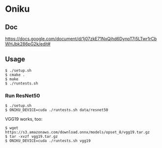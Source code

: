 # Oniku

## Doc

https://docs.google.com/document/d/1j07zkE71NxQjhd6DynpT7i5LTwr1rCbWHJbk286pG2k/edit#

## Usage

```shell-session
$ ./setup.sh
$ cmake .
$ make
$ ./runtests.sh
```

### Run ResNet50

```shell-session
$ ./setup.sh
$ ONIKU_DEVICE=cuda ./runtests.sh data/resnet50
```

VGG19 works, too:

```shell-session
$ wget https://s3.amazonaws.com/download.onnx/models/opset_8/vgg19.tar.gz
$ tar -xvzf vgg19.tar.gz
$ ONIKU_DEVICE=cuda ./runtests.sh vgg19
```
